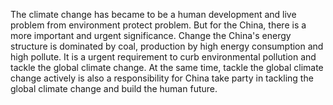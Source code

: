 The climate change has became to be a human development and live problem from environment protect problem. But for the China, there is a more important and urgent significance. Change the China's energy structure is dominated by coal, production by high energy consumption and high pollute. It is a urgent requirement to curb environmental pollution and tackle the global climate change. At the same time, tackle the global climate change actively is also a responsibility for China take party in tackling the global climate change and build the human future.
